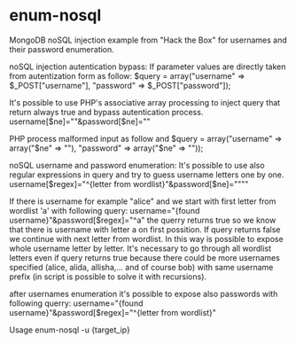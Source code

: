 # enum-nosql
MongoDB noSQL injection example from "Hack the Box" for usernames and their password enumeration.

noSQL injection autentication bypass:
If parameter values are directly taken from autentization form as follow:
$query = array("username" => $_POST["username"], "password" => $_POST["password"]);

It's possible to use PHP's associative array processing to inject query that return always true and bypass autentication process.
username[$ne]=""&password[$ne]=""

PHP process malformed input as follow and 
$query = array("username" => array("$ne" => ""), "password" => array("$ne" => ""));

noSQL username and password enumeration:
It's possible to use also regular expressions in query and try to guess username letters one by one.
username[$regex]="^{letter from wordlist}"&password[$ne]=""""

If there is username for example "alice" and we start with first letter from wordlist 'a' with following query:
username="{found username}"&password[$regex]="^a"
the querry returns true so we know that there is username with letter a on first possition. If query returns false we continue with next letter from wordlist. In this way is possible to expose whole username letter by letter. It's necessary to go through all wordlist letters even if query returns true because there could be more usernames specified (alice, alida, allisha,... and of course bob) with same username prefix (in script is possible to solve it with recursions).

after usernames enumeration it's possible to expose also passwords with following querry:
username="{found username}"&password[$regex]="^{letter from wordlist}"

Usage
enum-nosql -u {target_ip}
